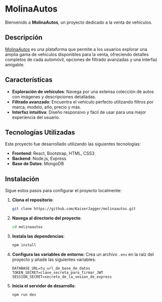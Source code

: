 # MolinaAutos

Bienvenido a **MolinaAutos**, un proyecto dedicado a la venta de vehículos.

## Descripción

[MolinaAutos](https://molinaautos.vercel.app/) es una plataforma que permite a los usuarios explorar una amplia gama de vehículos disponibles para la venta, ofreciendo detalles completos de cada automóvil, opciones de filtrado avanzadas y una interfaz amigable.

## Características

- **Exploración de vehículos**: Navega por una extensa colección de autos con imágenes y descripciones detalladas.
- **Filtrado avanzado**: Encuentra el vehículo perfecto utilizando filtros por marca, modelo, año, precio y más.
- **Interfaz intuitiva**: Diseño responsivo y fácil de usar para una mejor experiencia del usuario.

## Tecnologías Utilizadas

Este proyecto fue desarrollado utilizando las siguientes tecnologías:

- **Frontend**: React, Bootstrap, HTML, CSS3
- **Backend**: Node.js, Express
- **Base de Datos**: MongoDB

## Instalación

Sigue estos pasos para configurar el proyecto localmente:

1. **Clona el repositorio**:
   ```bash
   git clone https://github.com/KaiserJagger/molinaautos.git
   ```

2. **Navega al directorio del proyecto**:
   ```bash
   cd molinaautos
   ```

3. **Instala las dependencias**:
   ```bash
   npm install
   ```

4. **Configura las variables de entorno**:
   Crea un archivo `.env` en la raíz del proyecto y añade las siguientes variables:
   ```env
   DATABASE_URL=tu_url_de_base_de_datos
   TOKEN_SECRET=clave_secreta_para_firmar_JWT
   SESSION_SECRET=secreto_de_la_sesion_de_express
   ```

5. **Inicia el servidor de desarrollo**:
   ```bash
   npm run dev
   ```
